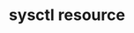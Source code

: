 ---
resource_reference: true
properties_shortcode: 
resources_common_guards: true
resources_common_notification: true
resources_common_properties: true
title: sysctl resource
resource: sysctl
aliases:
- "/resource_sysctl.html"
menu:
  infra:
    title: sysctl
    identifier: chef_infra/cookbook_reference/resources/sysctl sysctl
    parent: chef_infra/cookbook_reference/resources
resource_description_list:
- markdown: Use the **sysctl** resource to set or remove kernel parameters using the
    `sysctl` command line tool and configuration files in the system's `sysctl.d`
    directory. Configuration files managed by this resource are named `99-chef-KEYNAME.conf`.
resource_new_in: '14.0'
syntax_full_code_block: |-
  sysctl 'name' do
    comment           Array, String # default value: []
    conf_dir          String # default value: "/etc/sysctl.d"
    ignore_error      true, false # default value: false
    key               String # default value: 'name' unless specified
    value             Array, String, Integer, Float
    action            Symbol # defaults to :apply if not specified
  end
syntax_properties_list: 
syntax_full_properties_list:
- "`sysctl` is the resource."
- "`name` is the name given to the resource block."
- "`action` identifies which steps Chef Infra Client will take to bring the node into
  the desired state."
- "`comment`, `conf_dir`, `ignore_error`, `key`, and `value` are the properties available
  to this resource."
actions_list:
  :apply:
    markdown: Default. Set the kernel parameter and update the `sysctl` settings.
  :nothing:
    shortcode: resources_common_actions_nothing.md
  :remove:
    markdown: Remove the kernel parameter and update the `sysctl` settings.
properties_list:
- property: comment
  ruby_type: Array, String
  required: false
  default_value: "[]"
  new_in: '15.8'
  description_list:
  - markdown: Comments, placed above the resource setting in the generated file. For
      multi-line comments, use an array of strings, one per line.
- property: conf_dir
  ruby_type: String
  required: false
  default_value: "/etc/sysctl.d"
  description_list:
  - markdown: The configuration directory to write the config to.
- property: ignore_error
  ruby_type: true, false
  required: false
  default_value: 'false'
  description_list:
  - markdown: Ignore any errors when setting the value on the command line.
- property: key
  ruby_type: String
  required: false
  default_value: The resource block's name
  description_list:
  - markdown: The kernel parameter key in dotted format if it differs from the resource
      block's name.
- property: value
  ruby_type: Array, String, Integer, Float
  required: true
  description_list:
  - markdown: The value to set.
examples: |
  **Set vm.swappiness**:

  ```ruby
  sysctl 'vm.swappiness' do
    value 19
  end
  ```

  **Remove kernel.msgmax**:

  **Note**: This only removes the sysctl.d config for kernel.msgmax. The value will be set back to the kernel default value.

  ```ruby
  sysctl 'kernel.msgmax' do
    action :remove
  end
  ```

  **Adding Comments to sysctl configuration files**:

  ```ruby
  sysctl 'vm.swappiness' do
    value 19
    comment 'define how aggressively the kernel will swap memory pages.'
  end
  ```

  This produces /etc/sysctl.d/99-chef-vm.swappiness.conf as follows:

  ```
  # define how aggressively the kernel will swap memory pages.
  vm.swappiness = 1
  ```

  **Converting sysctl settings from shell scripts**:

  Example of existing settings:

  ```bash
  fs.aio-max-nr = 1048576 net.ipv4.ip_local_port_range = 9000 65500 kernel.sem = 250 32000 100 128
  ```

  Converted to sysctl resources:

  ```ruby
  sysctl 'fs.aio-max-nr' do
    value '1048576'
  end

  sysctl 'net.ipv4.ip_local_port_range' do
    value '9000 65500'
  end

  sysctl 'kernel.sem' do
    value '250 32000 100 128'
  end
  ```
---